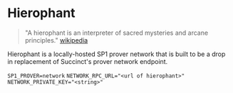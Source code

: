 # Hierophant

> "A hierophant is an interpreter of sacred mysteries and arcane principles."
[wikipedia](https://en.wikipedia.org/wiki/Hierophant)

Hierophant is a locally-hosted SP1 prover network that is built to be a drop in
replacement of Succinct's prover network endpoint.

`SP1_PROVER=network`
`NETWORK_RPC_URL="<url of hierophant>"`
`NETWORK_PRIVATE_KEY="<string>"`
